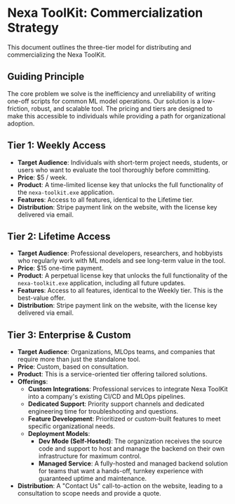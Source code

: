 # Nexa ToolKit: Commercialization Strategy

This document outlines the three-tier model for distributing and commercializing the Nexa ToolKit.

## Guiding Principle

The core problem we solve is the inefficiency and unreliability of writing one-off scripts for common ML model operations. 
Our solution is a low-friction, robust, and scalable tool. The pricing and tiers are designed to make this accessible to individuals while providing a path for organizational adoption.

## Tier 1: Weekly Access

-   **Target Audience**: Individuals with short-term project needs, students, or users who want to evaluate the tool thoroughly before committing.
-   **Price**: $5 / week.
-   **Product**: A time-limited license key that unlocks the full functionality of the `nexa-toolkit.exe` application.
-   **Features**: Access to all features, identical to the Lifetime tier.
-   **Distribution**: Stripe payment link on the website, with the license key delivered via email.

## Tier 2: Lifetime Access

-   **Target Audience**: Professional developers, researchers, and hobbyists who regularly work with ML models and see long-term value in the tool.
-   **Price**: $15 one-time payment.
-   **Product**: A perpetual license key that unlocks the full functionality of the `nexa-toolkit.exe` application, including all future updates.
-   **Features**: Access to all features, identical to the Weekly tier. This is the best-value offer.
-   **Distribution**: Stripe payment link on the website, with the license key delivered via email.

## Tier 3: Enterprise & Custom

-   **Target Audience**: Organizations, MLOps teams, and companies that require more than just the standalone tool.
-   **Price**: Custom, based on consultation.
-   **Product**: This is a service-oriented tier offering tailored solutions.
-   **Offerings**:
    -   **Custom Integrations**: Professional services to integrate Nexa ToolKit into a company's existing CI/CD and MLOps pipelines.
    -   **Dedicated Support**: Priority support channels and dedicated engineering time for troubleshooting and questions.
    -   **Feature Development**: Prioritized or custom-built features to meet specific organizational needs.
    -   **Deployment Models**:
        -   **Dev Mode (Self-Hosted)**: The organization receives the source code and support to host and manage the backend on their own infrastructure for maximum control.
        -   **Managed Service**: A fully-hosted and managed backend solution for teams that want a hands-off, turnkey experience with guaranteed uptime and maintenance.
-   **Distribution**: A "Contact Us" call-to-action on the website, leading to a consultation to scope needs and provide a quote.
